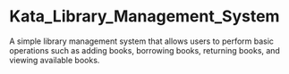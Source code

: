 # Kata_Library_Management_System
A simple library management system that allows users to perform basic operations such as adding books, borrowing books, returning books, and viewing available books.
